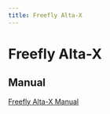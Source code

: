 ```yaml
---
title: Freefly Alta-X
---
```


# Freefly Alta-X

## Manual

<a href="https://freefly.gitbook.io/freefly-public/products/alta-x" target="_blank">Freefly Alta-X Manual</a>
